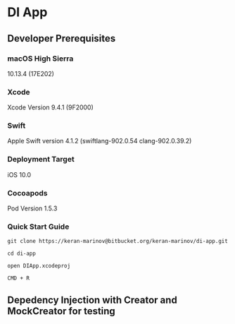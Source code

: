# DI App

## Developer Prerequisites

### macOS High Sierra

10.13.4 (17E202)

### Xcode

Xcode Version  9.4.1 (9F2000)

### Swift

Apple Swift version 4.1.2 (swiftlang-902.0.54 clang-902.0.39.2)

### Deployment Target 

iOS 10.0

### Cocoapods

Pod Version 1.5.3


### Quick Start Guide 

```git clone https://keran-marinov@bitbucket.org/keran-marinov/di-app.git```

```cd di-app```

```open DIApp.xcodeproj```

```CMD + R```


## Depedency Injection with Creator and MockCreator for testing

